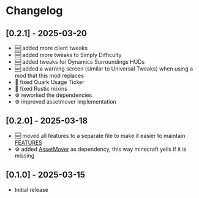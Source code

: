 # Changelog

## [0.2.1] - 2025-03-20

- 🆕 added more client tweaks
- 🆕 added more tweaks to Simply Difficulty
- 🆕 added tweaks for Dynamics Surroundings HUDs
- 🆕 added a warning screen (similar to Universal Tweaks) when using a mod that this mod replaces
- 🧰 fixed Quark Usage Ticker
- 🧰 fixed Rustic mixins
- ⚙ reworked the dependencies
- ⚙ improved assetmover implementation

## [0.2.0] - 2025-03-18

- 🆕 moved all features to a separate file to make it easier to
  maintain [FEATURES](https://github.com/Ender-Development/EnderModpackTweaks/FEATURES.md)
- ⚙ added [AssetMover](https://www.curseforge.com/minecraft/mc-mods/assetmover) as dependency, this way minecraft yells
  if it is missing

## [0.1.0] - 2025-03-15

- Initial release